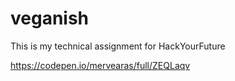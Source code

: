 # veganish
This is my technical assignment for HackYourFuture

https://codepen.io/mervearas/full/ZEQLaqv
